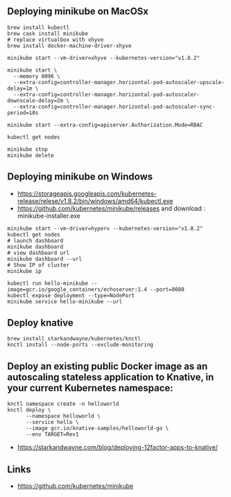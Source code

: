## Deploying minikube on MacOSx
```
brew install kubectl
brew cask install minikube
# replace virtualbox with xhyve
brew install docker-machine-driver-xhyve

minikube start --vm-driver=xhyve --kubernetes-version="v1.8.2"

minikube start \
  --memory 8096 \
  --extra-config=controller-manager.horizontal-pod-autoscaler-upscale-delay=1m \
  --extra-config=controller-manager.horizontal-pod-autoscaler-downscale-delay=2m \
  --extra-config=controller-manager.horizontal-pod-autoscaler-sync-period=10s

minikube start --extra-config=apiserver.Authorization.Mode=RBAC

kubectl get nodes
```

```
minikube stop
minikube delete
```

## Deploying minikube on Windows
* https://storageapis.googleapis.com/kubernetes-release/relese/v1.8.2/bin/windows/amd64/kubectl.exe
* https://github.com/kubernetes/minikube/releases and download : minikube-installer.exe

```
minikube start --vm-driver=hyperv --kubernetes-version="v1.8.2"
kubectl get nodes
# launch dashboard
minikube dashboard
# view dashboard url
minikube dashboard --url
# Show IP of cluster
minikube ip
```

```
kubectl run hello-minikube --image=gcr.io/google_containers/echoserver:1.4 --port=8080
kubectl expose deployment --type=NodePort
minikube service hello-minikube --url
```

## Deploy knative
```
brew install starkandwayne/kubernetes/knctl
knctl install --node-ports --exclude-monitoring
```

## Deploy an existing public Docker image as an autoscaling stateless application to Knative, in your current Kubernetes namespace:
```
knctl namespace create -n helloworld
knctl deploy \
      --namespace helloworld \
      --service hello \
      --image gcr.io/knative-samples/helloworld-go \
      --env TARGET=Rev1
```
* https://starkandwayne.com/blog/deploying-12factor-apps-to-knative/


## Links
* https://github.com/kubernetes/minikube
